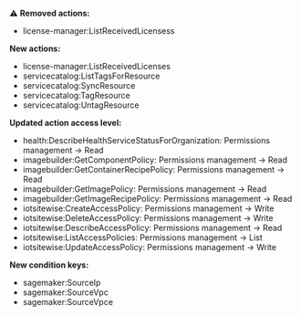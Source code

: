 :warning: **Removed actions:**

- license-manager:ListReceivedLicensess

**New actions:**

- license-manager:ListReceivedLicenses
- servicecatalog:ListTagsForResource
- servicecatalog:SyncResource
- servicecatalog:TagResource
- servicecatalog:UntagResource

**Updated action access level:**

- health:DescribeHealthServiceStatusForOrganization: Permissions management -> Read
- imagebuilder:GetComponentPolicy: Permissions management -> Read
- imagebuilder:GetContainerRecipePolicy: Permissions management -> Read
- imagebuilder:GetImagePolicy: Permissions management -> Read
- imagebuilder:GetImageRecipePolicy: Permissions management -> Read
- iotsitewise:CreateAccessPolicy: Permissions management -> Write
- iotsitewise:DeleteAccessPolicy: Permissions management -> Write
- iotsitewise:DescribeAccessPolicy: Permissions management -> Read
- iotsitewise:ListAccessPolicies: Permissions management -> List
- iotsitewise:UpdateAccessPolicy: Permissions management -> Write

**New condition keys:**

- sagemaker:SourceIp
- sagemaker:SourceVpc
- sagemaker:SourceVpce
